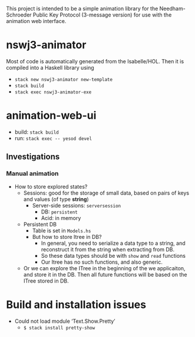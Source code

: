This project is intended to be a simple animation library for the Needham-Schroeder Public Key Protocol (3-message version) for use with
the animation web interface. 

# nswj3-animator
Most of code is automatically generated from the Isabelle/HOL. Then it is compiled into a Haskell library using 
- `stack new nswj3-animator new-template`
- `stack build`
- `stack exec nswj3-animator-exe`

# animation-web-ui
- build: `stack build`
- run: `stack exec -- yesod devel` 

## Investigations 
### Manual animation
- How to store explored states?
  + Sessions: good for the storage of small data, based on pairs of keys and values (of type **string**) 
    * Server-side sessions: `serversession`
      + DB: `persistent`
      + Acid: in memory 
  + Persistent DB
      + Table is set in `Models.hs`
      + But how to store Itree in DB?
        * In general, you need to serialize a data type to a string, and reconstruct it from the string when extracting from DB. 
        * So these data types should be with `show` and `read` functions
        * Our Itree has no such functions, and also generic. 
  + Or we can explore the ITree in the beginning of the we applicaiton, and store it in the DB. Then all future functions will be based on the ITree stored in DB. 

# Build and installation issues
- Could not load module ‘Text.Show.Pretty’
    * `$ stack install pretty-show`
